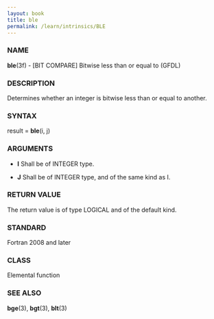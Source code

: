 ```yaml
---
layout: book
title: ble
permalink: /learn/intrinsics/BLE
---
```

### NAME

__ble__(3f) - \[BIT COMPARE\] Bitwise less than or equal to
(GFDL)

### DESCRIPTION

Determines whether an integer is bitwise less than or equal to another.

### SYNTAX

result = __ble__(i, j)

### ARGUMENTS

  - __I__
    Shall be of INTEGER type.

  - __J__
    Shall be of INTEGER type, and of the same kind as I.

### RETURN VALUE

The return value is of type LOGICAL and of the default kind.

### STANDARD

Fortran 2008 and later

### CLASS

Elemental function

### SEE ALSO

__bge__(3), __bgt__(3), __blt__(3)
